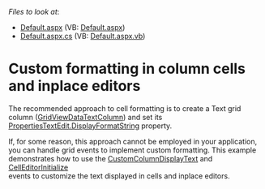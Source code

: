 <!-- default file list -->
*Files to look at*:

* [Default.aspx](./CS/ManualCellFormatting/Default.aspx) (VB: [Default.aspx](./VB/ManualCellFormatting/Default.aspx))
* [Default.aspx.cs](./CS/ManualCellFormatting/Default.aspx.cs) (VB: [Default.aspx.vb](./VB/ManualCellFormatting/Default.aspx.vb))
<!-- default file list end -->
# Custom formatting in column cells and inplace editors


<p>The recommended approach to cell formatting is to create a Text grid column (<a href="http://documentation.devexpress.com/#AspNet/clsDevExpressWebASPxGridViewGridViewDataTextColumntopic">GridViewDataTextColumn</a>) and set its <a href="http://documentation.devexpress.com/#AspNet/DevExpressWebASPxEditorsEditPropertiesBase_DisplayFormatStringtopic">PropertiesTextEdit.DisplayFormatString</a> property.</p><p>If, for some reason, this approach cannot be employed in your application, you can handle grid events to implement custom formatting. This example demonstrates how to use the <a href="http://documentation.devexpress.com/#AspNet/DevExpressWebASPxGridViewASPxGridView_CustomColumnDisplayTexttopic">CustomColumnDisplayText</a> and <a href="http://documentation.devexpress.com/#AspNet/DevExpressWebASPxGridViewASPxGridView_CellEditorInitializetopic">CellEditorInitialize</a><br />
events to customize the text displayed in cells and inplace editors.</p>

<br/>


